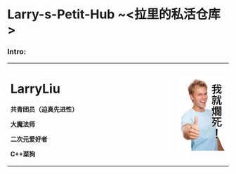 # Larry-s-Petit-Hub ~<拉里的私活仓库>

### Intro:
<table border="0">
  <tr>
    <td width="75%">
      <h1>LarryLiu</h1>
      <p><b>共青团员（迫真先进性）</b></p>
      <p><b>大魔法师</b></p>
      <p><b>二次元爱好者</b></p>
      <p><b>C++菜狗 </b></p>
    </td>
    <td width="25%">
      <img src="https://github.com/PhysicFox/Larry-s-Petit-Hub/blob/master/114514.jpg" width="100%">      
    </td>
  </tr>
</table>

